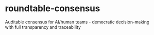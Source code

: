 # roundtable-consensus
Auditable consensus for AI/human teams - democratic decision-making with full transparency and traceability
